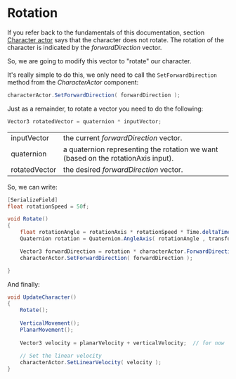 # Rotation

If you refer back to the fundamentals of this documentation, section [Character actor](../../fundamentals/untitled/character-actor.md#orientation) says that the character does not rotate. The rotation of the character is indicated by the _forwardDirection_ vector.

So, we are going to modify this vector to "rotate" our character. 

It's really simple to do this, we only need to call the `SetForwardDirection` method from the _CharacterActor_ component:

```csharp
characterActor.SetForwardDirection( forwardDirection );
```

Just as a remainder, to rotate a vector you need to do the following:

```csharp
Vector3 rotatedVector = quaternion * inputVector;
```

|  |  |
| :--- | :--- |
| inputVector | the current _forwardDirection_ vector. |
| quaternion | a quaternion representing the rotation we want \(based on the rotationAxis input\). |
| rotatedVector | the desired _forwardDirection_ vector. |

So, we can write:

```csharp
[SerializeField]
float rotationSpeed = 50f;

void Rotate()
{
    float rotationAngle = rotationAxis * rotationSpeed * Time.deltaTime;
    Quaternion rotation = Quaternion.AngleAxis( rotationAngle , transform.up );

    Vector3 forwardDirection = rotation * characterActor.ForwardDirection;
    characterActor.SetForwardDirection( forwardDirection );

}
```

And finally:

```csharp
void UpdateCharacter()
{
    Rotate();
    
    VerticalMovement();
    PlanarMovement();    
    
    Vector3 velocity = planarVelocity + verticalVelocity;  // for now
    
    // Set the linear velocity
    characterActor.SetLinearVelocity( velocity );
}
```



